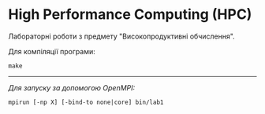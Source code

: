 # High Performance Computing (HPC)

Лабораторні роботи з предмету "Високопродуктивні обчислення".

Для компіляції програми:

```
make
```

***

*Для запуску за допомогою OpenMPI:*

```
mpirun [-np X] [-bind-to none|core] bin/lab1  
```
